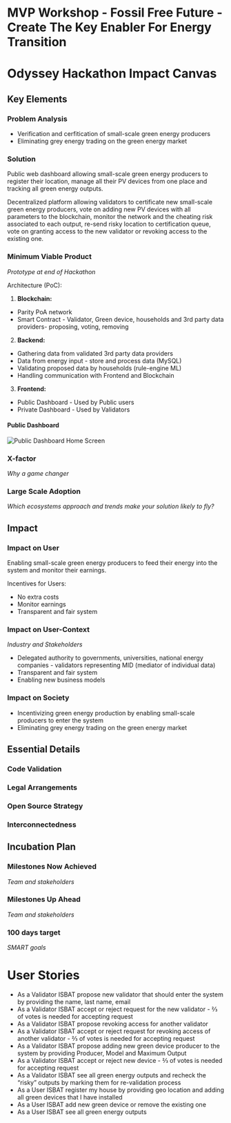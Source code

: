 # MVP Workshop - Fossil Free Future - Create The Key Enabler For Energy Transition

# Odyssey Hackathon Impact Canvas

## Key Elements

### Problem Analysis
* Verification and cerfitication of small-scale green energy producers
* Eliminating grey energy trading on the green energy market

### Solution
Public web dashboard allowing small-scale green energy producers to register their location, manage all their PV devices from one place and tracking all green energy outputs.

Decentralized platform allowing validators to certificate new small-scale green energy producers, vote on adding new PV devices with all parameters to the blockchain, monitor the network and the cheating risk associated to each output, re-send risky location to certification queue, vote on granting access to the new validator or revoking access to the existing one.

### Minimum Viable Product 
_Prototype at end of Hackathon_

Architecture (PoC):
1. **Blockchain:**
* Parity PoA network
* Smart Contract - Validator, Green device, households and 3rd party data providers- proposing, voting, removing
2. **Backend:**
* Gathering data from validated 3rd party data providers 
* Data from energy input - store and process data (MySQL)
* Validating proposed data by households (rule-engine ML)
* Handling communication with Frontend and Blockchain

3. **Frontend:**
* Public Dashboard - Used by Public users
* Private Dashboard - Used by Validators

#### Public Dashboard 
![Public Dashboard Home Screen]("https://lh6.googleusercontent.com/h_JMA5J6inWbA-aPXrE6CZ9i5tYxZyfV303GQj4uSAUz2zb33vmWB7zUHJahkiQy7jtbf6elLvUBorNAk2cs=w3360-h1896-rw")

### X-factor 
_Why a game changer_

### Large Scale Adoption 
_Which ecosystems approach and trends make your solution likely to fly?_

## Impact

### Impact on User
Enabling small-scale green energy producers to feed their energy into the system and monitor their earnings.

Incentives for Users:
* No extra costs
* Monitor earnings
* Transparent and fair system

### Impact on User-Context 
_Industry and Stakeholders_
* Delegated authority to governments, universities, national energy companies - validators representing MID (mediator of individual data)
* Transparent and fair system
* Enabling new business models 

### Impact on Society 
* Incentivizing green energy production by enabling small-scale producers to enter the system
* Eliminating grey energy trading on the green energy market

## Essential Details

### Code Validation

### Legal Arrangements

### Open Source Strategy

### Interconnectedness

## Incubation Plan 

### Milestones Now Achieved 
_Team and stakeholders_

### Milestones Up Ahead 
_Team and stakeholders_

### 100 days target
_SMART goals_

# User Stories
* As a Validator ISBAT propose new validator that should enter the system by providing the name, last name, email 
* As a Validator ISBAT accept or reject request for the new validator - ⅔ of votes is needed for accepting request
* As a Validator ISBAT propose revoking access for another validator
* As a Validator ISBAT accept or reject request for revoking access of another validator - ⅔ of votes is needed for accepting request
* As a Validator ISBAT propose adding new green device producer to the system by providing Producer, Model and Maximum Output
* As a Validator ISBAT accept or reject new device - ⅔ of votes is needed for accepting request
* As a Validator ISBAT see all green energy outputs and recheck the “risky” outputs by marking them for re-validation process 
* As a User ISBAT register my house by providing geo location and adding all green devices that I have installed 
* As a User ISBAT add new green device or remove the existing one
* As a User ISBAT see all green energy outputs

